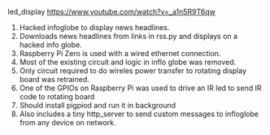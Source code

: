 led_display https://www.youtube.com/watch?v=_a1n5R9T6qw
1. Hacked infoglobe to display news headlines.
2. Downloads news headlines from links in rss.py and displays on a hacked info globe.
3. Raspberry Pi Zero is used with a wired ethernet connection.
4. Most of the existing circuit and logic in inflo globe was removed. 
5. Only circuit required to do wireles power transfer to rotating display board was retrained.
6. One of the GPIOs on Raspberry Pi was used to drive an IR led to send IR code to rotating board
7. Should install pigpiod and run it in background
8. Also includes a tiny http_server to send custom messages to infloglobe from any device on network.
